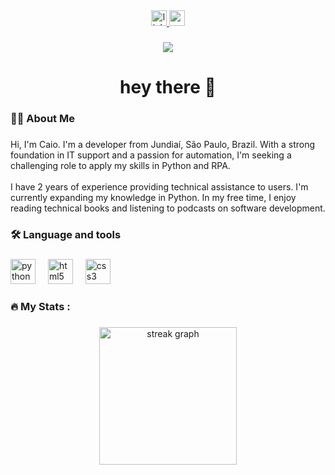 <div align="center">
  <a href="https://www.linkedin.com/in/caio-martin-do-nascimento-7b807429a/" target="_blank">
    <img src="https://img.shields.io/static/v1?message=LinkedIn&logo=linkedin&label=&color=0077B5&logoColor=white&labelColor=&style=for-the-badge" height="25" alt="linkedin logo"  />
  </a>
  <a href="mailto:martincaio63@gmail.com?subject=Hi, Caio! How are you?&body=Hi Caio, we would like to learn more about you and your experiences." target="_blank">
    <img src="https://img.shields.io/static/v1?message=Gmail&logo=gmail&label=&color=D14836&logoColor=white&labelColor=&style=for-the-badge" height="25" alt="gmail logo"  />
  </a>
</div>

###

<div align="center">
  <img src="https://visitor-badge.laobi.icu/badge?page_id=Caio-Martin.Caio-Martin&"  />
</div>

###

<h1 align="center">hey there 👋</h1>

###

<h3 align="left">👩‍💻  About Me</h3>

###

<p align="left">Hi, I'm Caio. I'm a developer from Jundiaí, São Paulo, Brazil. With a strong foundation in IT support and a passion for automation, I'm seeking a challenging role to apply my skills in Python and RPA.<br><br>I have 2 years of experience providing technical assistance to users. I'm currently expanding my knowledge in Python. In my free time, I enjoy reading technical books and listening to podcasts on software development.</p>

###

<h3 align="left">🛠 Language and tools</h3>

###

<div align="left">
  <img src="https://cdn.jsdelivr.net/gh/devicons/devicon/icons/python/python-original.svg" height="40" alt="python logo"  />
  <img width="12" />
  <img src="https://cdn.jsdelivr.net/gh/devicons/devicon/icons/html5/html5-original.svg" height="40" alt="html5 logo"  />
  <img width="12" />
  <img src="https://cdn.jsdelivr.net/gh/devicons/devicon/icons/css3/css3-original.svg" height="40" alt="css3 logo"  />
</div>

###

<h3 align="left">🔥   My Stats :</h3>

###

<div align="center">
  <img src="https://streak-stats.demolab.com?user=Caio-Martin&locale=en&mode=daily&theme=dark&hide_border=false&border_radius=5&order=3" height="220" alt="streak graph"  />
</div>
